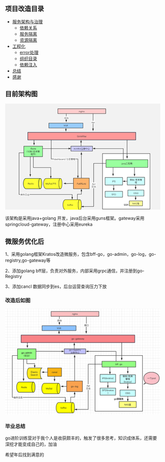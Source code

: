 ## 项目改造目录

+ [服务架构与治理](#服务架构与治理)  
  + [依赖关系](#依赖关系)  
  + [服务隔离](#服务隔离)  
  + [资源隔离](#资源隔离)
+ [工程化](#工程化)  
  + [error处理](#error处理现状)
  + [组织目录](#组织目录)
  + [依赖注入](#依赖注入)
+ [总结](#总结)
+ [感谢](#感谢)

## 目前架构图
![图1.1 架构现状](./ssr私有化架构图.png) 

该架构是采用java+golang 开发，java后台采用guns框架。gateway采用springcloud-gateway，注册中心采用eureka

## 微服务优化后
1、采用golang框架Kratos改造微服务，包含bff-go，go-admin，go-log，go-registry,go-gateway等

2、添加golang bff层，负责对外服务，内部采用grpc通信，并注册到go-Registry

3、添加cancl 数据同步到es，后台运营查询压力下放


### 改造后如图
![图1.1 架构现状](./ssr-new.png) 

### 毕业总结

go进阶训练营对于我个人是收获颇丰的，触发了很多思考，知识成体系，还需要深挖才能变成自己的，加油

希望年后找到满意的